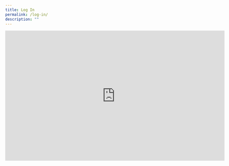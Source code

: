 ```yaml
---
title: Log In
permalink: /log-in/
description: ""
---
```

<iframe width="700" height="415" src="https://www.youtube.com/watch?v=Q72KxDnJHPQ" frameborder="0" allowfullscreen></iframe>